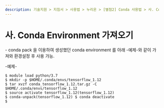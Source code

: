 ```yaml
---
description: 기술지원 > 지침서 > 사용법 > 누리온 > [별첨2] Conda 사용법 > 사. Conda Environment 가져오기
---
```


# 사. Conda Environment 가져오기

\- conda pack 을 이용하여 생성했던 conda environment 를 아래 -예제-와 같이 가져와 환경설정 후 사용 가능.

&#x20;

\-예제-

```
$ module load python/3.7
$ mkdir -p $HOME/.conda/envs/tensorflow_1.12
$ tar xvzf conda_tensorflow_1.12.tar.gz -C $HOME/.conda/envs/tensorflow_1.12
$ source activate tensorflow_1.12(tensorflow_1.12) 
$ conda-unpack(tensorflow_1.12) $ conda deactivate
$
```

&#x20;
